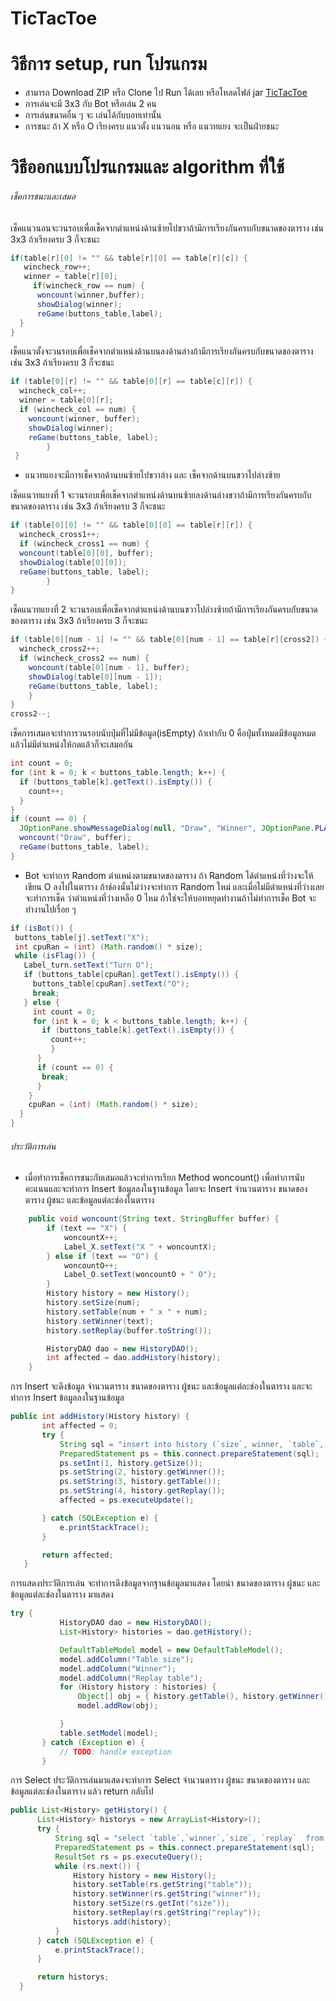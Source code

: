 # TicTacToe

# วิธีการ setup, run โปรแกรม
 - สามารถ Download ZIP หรือ Clone  ไป Run ได้เลย หรือโหลดไฟล์ jar [TicTacToe](https://drive.google.com/file/d/1iHqnT9jJXMb-tI4frBc6ADuM7AdZq3sV/view?usp=sharing) 
 - การเล่นจะมี 3x3 กับ Bot หรือเล่น 2 คน
 - การเล่นขนาดอื่น ๆ จะ เล่นได้กับบอทเท่านั้น
 - การชนะ ถ้า X หรือ O เรียงครบ แนวตั้ง แนวนอน หรือ แนวทแยง จะเป็นฝ่ายชนะ
 
 
 # วิธีออกแบบโปรแกรมและ algorithm ที่ใช้
  
 
###### เช็คการชนะและเสมอ
 
 เช็คแนวนอนจะวนรอบเพื่อเช็คจากตำแหน่งด้านซ้ายไปขวาถ้ามีการเรียงกันครบกับขนาดของตาราง เช่น 3x3 ถ้าเรียงครบ 3 ก็จะชนะ
 
   ```java
   if(table[r][0] != "" && table[r][0] == table[r][c]) {
      wincheck_row++;
      winner = table[r][0];
	    if(wincheck_row == num) {
         woncount(winner,buffer);
         showDialog(winner);
         reGame(buttons_table,label);
     }
 }
```

เช็คแนวตั้งจะวนรอบเพื่อเช็คจากตำแหน่งด้านบนลงด้านล่างถ้ามีการเรียงกันครบกับขนาดของตาราง เช่น 3x3 ถ้าเรียงครบ 3 ก็จะชนะ


```java
if (table[0][r] != "" && table[0][r] == table[c][r]) {
  wincheck_col++;
  winner = table[0][r];
  if (wincheck_col == num) {
    woncount(winner, buffer);
    showDialog(winner);
    reGame(buttons_table, label);		
		}
 }
```



- แนวทแยงจะมีการเช็คจากด้านบนซ้ายไปขวาล่าง และ เช็คจากด้านบนขวาไปล่างซ้าย

เช็คแนวทแยงที่ 1 จะวนรอบเพื่อเช็คจากตำแหน่งด้านบนซ้ายลงด้านล่างขวาถ้ามีการเรียงกันครบกับขนาดของตาราง เช่น 3x3 ถ้าเรียงครบ 3 ก็จะชนะ
```java
if (table[0][0] != "" && table[0][0] == table[r][r]) {
  wincheck_cross1++;
  if (wincheck_cross1 == num) {
  woncount(table[0][0], buffer);
  showDialog(table[0][0]);
  reGame(buttons_table, label);
		}
}
```


เช็คแนวทแยงที่ 2 จะวนรอบเพื่อเช็คจากตำแหน่งด้านบนขวาไปล่างซ้ายถ้ามีการเรียงกันครบกับขนาดของตาราง เช่น 3x3 ถ้าเรียงครบ 3 ก็จะชนะ

```java
if (table[0][num - 1] != "" && table[0][num - 1] == table[r][cross2]) {
  wincheck_cross2++;
  if (wincheck_cross2 == num) {
    woncount(table[0][num - 1], buffer);
    showDialog(table[0][num - 1]);
    reGame(buttons_table, label);
    }
}
cross2--;
 ```
 
 
เช็คการเสมอจะทำการวนรอบนับปุ่มที่ไม่มีข้อมูล(isEmpty) ถ้าเท่ากับ 0 คือปุ่มทั้งหมดมีข้อมูลหมดแล้วไม่มีตำแหน่งให้กดแล้วก็จะเสมอกัน

```java 
int count = 0;
for (int k = 0; k < buttons_table.length; k++) {
  if (buttons_table[k].getText().isEmpty()) {
    count++;
  }
}
if (count == 0) {
  JOptionPane.showMessageDialog(null, "Draw", "Winner", JOptionPane.PLAIN_MESSAGE);
  woncount("Draw", buffer);
  reGame(buttons_table, label);
}
 ```
 
 
 - Bot จะทำการ Random ตำแหน่งตามขนาดของตาราง ถ้า Random ได้ตำแหน่งที่ว่างจะให้เขียน O ลงไปในตาราง ถ้าช่องนั้นไม่ว่างจะทำการ Random ใหม่ และเมื่อไม่มีตำแหน่งที่ว่างเลยจะทำการเช็ค ว่าตำแหน่งที่ว่างเหลือ 0 ไหม 
 ถ้าใช่จะให้บอทหยุดทำงานถ้าไม่ทำการเช็ค Bot จะทำงานไปเรื่อย ๆ
 ```java 
 if (isBot()) {
  buttons_table[j].setText("X");
  int cpuRan = (int) (Math.random() * size);
  while (isFlag()) {
    Label_turn.setText("Turn O");
    if (buttons_table[cpuRan].getText().isEmpty()) {
      buttons_table[cpuRan].setText("O");
      break;
    } else {
      int count = 0;
      for (int k = 0; k < buttons_table.length; k++) {
        if (buttons_table[k].getText().isEmpty()) {
          count++;
          }
       }
       if (count == 0) {
        break;
       }
     }
     cpuRan = (int) (Math.random() * size);
   }
}
```



###### ประวัติการเล่น

- เมื่อทำการเช็คการชนะกับเสมอแล้วจะทำการเรียก Method woncount() เพื่อทำการนับคะแนนและจะทำการ Insert ข้อมูลลงในฐานข้อมูล โดยจะ Insert จำนวนตาราง ขนาดของตาราง ผู้ชนะ และข้อมูลแต่ละช่องในตาราง

```java 
 	public void woncount(String text, StringBuffer buffer) {
		if (text == "X") {
			woncountX++;
			Label_X.setText("X " + woncountX);
		} else if (text == "O") {
			woncountO++;
			Label_O.setText(woncountO + " O");
		}
		History history = new History();
		history.setSize(num);
		history.setTable(num + " x " + num);
		history.setWinner(text);
		history.setReplay(buffer.toString());

		HistoryDAO dao = new HistoryDAO();
		int affected = dao.addHistory(history);
	}
 ```
 
 
 การ Insert จะดึงข้อมูล จำนวนตาราง ขนาดของตาราง ผู้ชนะ และข้อมูลแต่ละช่องในตาราง และจะทำการ Insert ข้อมูลลงในฐานข้อมูล
 
 ```java 
 public int addHistory(History history) {
		int affected = 0;
		try {
			String sql = "insert into history (`size`, winner, `table`, `replay`) values (?, ?, ?, ?)";
			PreparedStatement ps = this.connect.prepareStatement(sql);
			ps.setInt(1, history.getSize());
			ps.setString(2, history.getWinner());
			ps.setString(3, history.getTable());
			ps.setString(4, history.getReplay());
			affected = ps.executeUpdate();

		} catch (SQLException e) {
			e.printStackTrace();
		}

		return affected;
	}
 ```
 
 
 การแสดงประวัติการเล่น จะทำการดึงข้อมูลจากฐานข้อมูลมาแสดง โดยนำ ขนาดของตาราง ผู้ชนะ และข้อมูลแต่ละช่องในตาราง มาแสดง
 ```java 
 try {
			HistoryDAO dao = new HistoryDAO();
			List<History> histories = dao.getHistory();

			DefaultTableModel model = new DefaultTableModel();
			model.addColumn("Table size");
			model.addColumn("Winner");
			model.addColumn("Replay table");
			for (History history : histories) {
				Object[] obj = { history.getTable(), history.getWinner(), history.getReplay() };
				model.addRow(obj);

			}
			table.setModel(model);
		} catch (Exception e) {
			// TODO: handle exception
		}
  ```
  
  
  การ Select ประวัติการเล่นมาแสดงจะทำการ Select จำนวนตาราง ผู้ชนะ ขนาดของตาราง  และข้อมูลแต่ละช่องในตาราง แล้ว return กลับไป
  
  ```java  
  public List<History> getHistory() {
		List<History> historys = new ArrayList<History>();
		try {
			String sql = "select `table`,`winner`,`size`, `replay`  from history";
			PreparedStatement ps = this.connect.prepareStatement(sql);
			ResultSet rs = ps.executeQuery();
			while (rs.next()) {
				History history = new History();
				history.setTable(rs.getString("table"));
				history.setWinner(rs.getString("winner"));
				history.setSize(rs.getInt("size"));
				history.setReplay(rs.getString("replay"));
				historys.add(history);
			}
		} catch (SQLException e) {
			e.printStackTrace();
		}

		return historys;
	}
 ```
  
